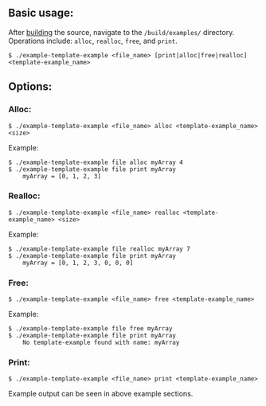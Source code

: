 ## Basic usage:

After [building](https://github.com/ldorau/librpma#how-to-build) the source, navigate to the `/build/examples/` directory. Operations include: `alloc`, `realloc`, `free`, and `print`.

 `$ ./example-template-example <file_name> [print|alloc|free|realloc] <template-example_name>`

## Options:

### Alloc:

`$ ./example-template-example <file_name> alloc <template-example_name> <size>`

Example:
```
$ ./example-template-example file alloc myArray 4
$ ./example-template-example file print myArray
    myArray = [0, 1, 2, 3]
```

### Realloc:

`$ ./example-template-example <file_name> realloc <template-example_name> <size>`

Example:
```
$ ./example-template-example file realloc myArray 7
$ ./example-template-example file print myArray
    myArray = [0, 1, 2, 3, 0, 0, 0]
```

### Free:

`$ ./example-template-example <file_name> free <template-example_name>`

Example:
```
$ ./example-template-example file free myArray
$ ./example-template-example file print myArray
    No template-example found with name: myArray
```

### Print:

`$ ./example-template-example <file_name> print <template-example_name>`

Example output can be seen in above example sections. 

